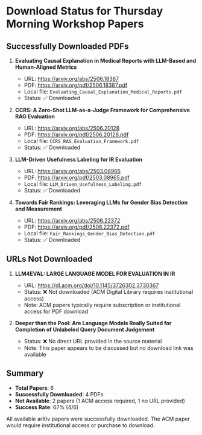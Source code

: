 # Download Status for Thursday Morning Workshop Papers

## Successfully Downloaded PDFs

1. **Evaluating Causal Explanation in Medical Reports with LLM-Based and Human-Aligned Metrics**
   - URL: https://arxiv.org/abs/2506.18387
   - PDF: https://arxiv.org/pdf/2506.18387.pdf
   - Local file: `Evaluating_Causal_Explanation_Medical_Reports.pdf`
   - Status: ✅ Downloaded

2. **CCRS: A Zero-Shot LLM-as-a-Judge Framework for Comprehensive RAG Evaluation**
   - URL: https://arxiv.org/abs/2506.20128
   - PDF: https://arxiv.org/pdf/2506.20128.pdf
   - Local file: `CCRS_RAG_Evaluation_Framework.pdf`
   - Status: ✅ Downloaded

3. **LLM-Driven Usefulness Labeling for IR Evaluation**
   - URL: https://arxiv.org/abs/2503.08965
   - PDF: https://arxiv.org/pdf/2503.08965.pdf
   - Local file: `LLM_Driven_Usefulness_Labeling.pdf`
   - Status: ✅ Downloaded

4. **Towards Fair Rankings: Leveraging LLMs for Gender Bias Detection and Measurement**
   - URL: https://arxiv.org/abs/2506.22372
   - PDF: https://arxiv.org/pdf/2506.22372.pdf
   - Local file: `Fair_Rankings_Gender_Bias_Detection.pdf`
   - Status: ✅ Downloaded

## URLs Not Downloaded

1. **LLM4EVAL: LARGE LANGUAGE MODEL FOR EVALUATION IN IR**
   - URL: https://dl.acm.org/doi/10.1145/3726302.3730367
   - Status: ❌ Not downloaded (ACM Digital Library requires institutional access)
   - Note: ACM papers typically require subscription or institutional access for PDF download

2. **Deeper than the Pool: Are Language Models Really Suited for Completion of Unlabeled Query Document Judgement**
   - Status: ❌ No direct URL provided in the source material
   - Note: This paper appears to be discussed but no download link was available

## Summary
- **Total Papers**: 6
- **Successfully Downloaded**: 4 PDFs
- **Not Available**: 2 papers (1 ACM access required, 1 no URL provided)
- **Success Rate**: 67% (4/6)

All available arXiv papers were successfully downloaded. The ACM paper would require institutional access or purchase to download.